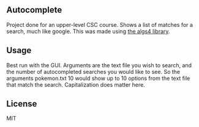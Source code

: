 ## Autocomplete

Project done for an upper-level CSC course. Shows a list of matches for a search, much like google. This was made using [the algs4 library](http://algs4.cs.princeton.edu/code/).

## Usage
Best run with the GUI. Arguments are the text file you wish to search, and the number of autocompleted searches
you would like to see. So the arguments pokemon.txt 10 would show up to 10 options from the text file that match the search. Capitalization does matter here.

## License
MIT